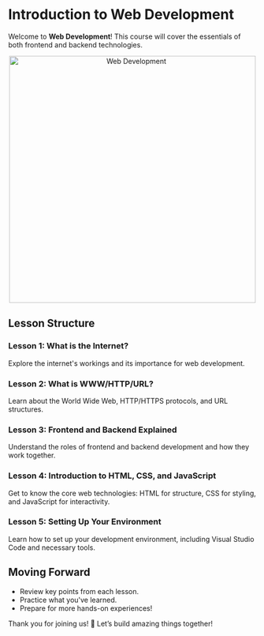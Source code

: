 # **Introduction to Web Development**

Welcome to **Web Development**! This course will cover the essentials of both frontend and backend technologies.

<div align="center">
    <img src="https://i.im.ge/2024/08/19/fhaJFM.Screenshot-from-2024-08-19-12-23-56.png" alt="Web Development" style="width: 500; height: auto;">
</div>

## **Lesson Structure**

### **Lesson 1: What is the Internet?**
Explore the internet's workings and its importance for web development.

### **Lesson 2: What is WWW/HTTP/URL?**
Learn about the World Wide Web, HTTP/HTTPS protocols, and URL structures.

### **Lesson 3: Frontend and Backend Explained**
Understand the roles of frontend and backend development and how they work together.

### **Lesson 4: Introduction to HTML, CSS, and JavaScript**
Get to know the core web technologies: HTML for structure, CSS for styling, and JavaScript for interactivity.

### **Lesson 5: Setting Up Your Environment**
Learn how to set up your development environment, including Visual Studio Code and necessary tools.

## **Moving Forward**
- Review key points from each lesson.
- Practice what you've learned.
- Prepare for more hands-on experiences!

Thank you for joining us! 🚀 Let’s build amazing things together!

<!--stackedit_data:
eyJoaXN0b3J5IjpbMTMyNzU3MzY1LC0xNDI0NTE1NTY3XX0=
-->